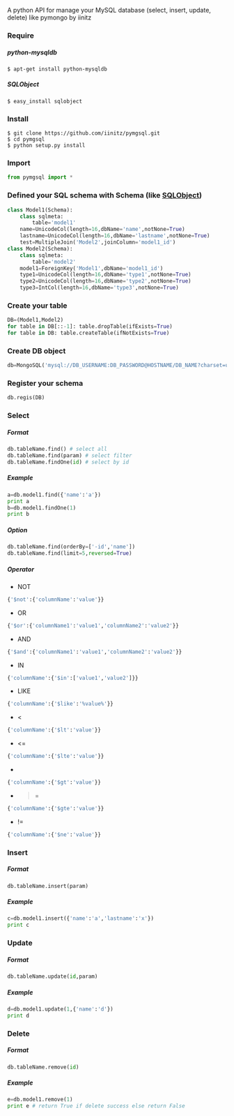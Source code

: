 ﻿A python API for manage your MySQL database (select, insert, update, delete) like pymongo by iinitz


### Require
##### python-mysqldb
```
$ apt-get install python-mysqldb
```
##### SQLObject
```
$ easy_install sqlobject
```


### Install
```
$ git clone https://github.com/iinitz/pymgsql.git
$ cd pymgsql
$ python setup.py install
```


### Import
```python
from pymgsql import *
```


### Defined your SQL schema with Schema (like [SQLObject](http://sqlobject.org/))
```python
class Model1(Schema):
	class sqlmeta:
		table='model1'
	name=UnicodeCol(length=16,dbName='name',notNone=True)
	lastname=UnicodeCol(length=16,dbName='lastname',notNone=True)
	test=MultipleJoin('Model2',joinColumn='model1_id')
class Model2(Schema):
	class sqlmeta:
		table='model2'
	model1=ForeignKey('Model1',dbName='model1_id')
	type1=UnicodeCol(length=16,dbName='type1',notNone=True)
	type2=UnicodeCol(length=16,dbName='type2',notNone=True)
	type3=IntCol(length=16,dbName='type3',notNone=True)
```


### Create your table
```python
DB=(Model1,Model2)
for table in DB[::-1]: table.dropTable(ifExists=True)
for table in DB: table.createTable(ifNotExists=True)
```


### Create DB object
```python
db=MongoSQL('mysql://DB_USERNAME:DB_PASSWORD@HOSTNAME/DB_NAME?charset=utf8')
```


### Register your schema
```python
db.regis(DB)
```


### Select
##### Format
```python
db.tableName.find() # select all
db.tableName.find(param) # select filter
db.tableName.findOne(id) # select by id
```

##### Example
```python
a=db.model1.find({'name':'a'})
print a
b=db.model1.findOne(1)
print b
```

##### Option
```python
db.tableName.find(orderBy=['-id','name'])
db.tableName.find(limit=5,reversed=True)
```

##### Operator
* NOT
```python
{'$not':{'columnName':'value'}}
```

* OR
```python
{'$or':{'columnName1':'value1','columnName2':'value2'}}
```

* AND
```python
{'$and':{'columnName1':'value1','columnName2':'value2'}}
```

* IN
```python
{'columnName':{'$in':['value1','value2']}}
```

* LIKE
```python
{'columnName':{'$like':'%value%'}}
```

* <
```python
{'columnName':{'$lt':'value'}}
```

* <=
```python
{'columnName':{'$lte':'value'}}
```

* >
```python
{'columnName':{'$gt':'value'}}
```

* >=
```python
{'columnName':{'$gte':'value'}}
```

* !=
```python
{'columnName':{'$ne':'value'}}
```


### Insert 
##### Format
```python
db.tableName.insert(param)
```

##### Example
```python
c=db.model1.insert({'name':'a','lastname':'x'})
print c
```


### Update
##### Format
```python
db.tableName.update(id,param)
```

##### Example
```python
d=db.model1.update(1,{'name':'d'})
print d
```


### Delete
##### Format
```python
db.tableName.remove(id)
```

##### Example
```python
e=db.model1.remove(1)
print e # return True if delete success else return False
```
